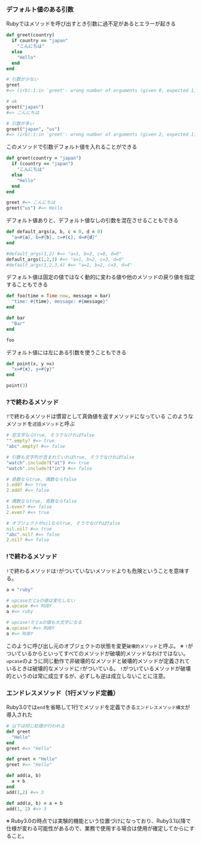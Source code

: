 ### デフォルト値のある引数
Rubyではメソッドを呼び出すとき引数に過不足があるとエラーが起きる
```ruby
def greet(country)
  if country == "japan"
    "こんにちは"
  else
    "Hello"
  end
end

# 引数が少ない
greet
#=> (irb):1:in `greet': wrong number of arguments (given 0, expected 1) (ArgumentError)

# ok
greet("japan")
#=> こんにちは

# 引数が多い
greet("japan", "us")
#=> (irb):1:in `greet': wrong number of arguments (given 2, expected 1) (ArgumentError)
```

このメソッドで引数デフォルト値を入れることができる
```ruby
def greet(country = "japan")
  if (country == "japan")
    "こんにちは"
  else
    "Hello"
  end
end

greet #=> こんにちは
greet("us") #=> Hello
```

デフォルト値ありと、デフォルト値なしの引数を混在させることもできる
```ruby
def default_args(a, b, c = 0, d = 0)
  "a=#{a}, b=#{b}, c=#{c}, d=#{d}"
end

#default_args(1,2) #=> "a=1, b=2, c=0, d=0"
default_args(1,2,3) #=> "a=1, b=2, c=3, d=0"
#default_args(1,2,3,4) #=> "a=1, b=2, c=3, d=4"
```

デフォルト値は固定の値ではなく動的に変わる値や他のメソッドの戻り値を指定することもできる
```ruby
def foo(time = Time.now, message = bar)
  "time: #{time}, message: #{message}"
end

def bar
  "Bar"
end

foo
```

デフォルト値には左にある引数を使うこともできる
```ruby
def point(x, y =x)
  "x=#{x}, y=#{y}"
end

point(3)
```

### ?で終わるメソッド
`?`で終わるメソッドは慣習として真偽値を返すメソッドになっている
このようなメソッドを`述語メソッド`と呼ぶ
```ruby
# 空文字ならtrue, そうでなければfalse
"".empty? #=> true
"abc".empty? #=> false

# 引数も文字列が含まれていればtrue, そうでなければfalse
"watch".include?("at") #=> true
"watch".include?("in") #=> false

# 奇数ならtrue, 偶数ならfalse
1.odd? #=> true
2.odd? #=> false

# 偶数ならtrue, 奇数ならfalse
1.even? #=> false
2.even? #=> true

# オブジェクトがnilならtrue, そうでなければfalse
nil.nil? #=> true
"abc".nil? #=> false
2.nil? #=> false
```

### !で終わるメソッド
`!`で終わるメソッドは`!`がついていないメソッドよりも危険ということを意味する。
```ruby
a = "ruby"

# upcaseだとaの値は変化しない
a.upcase #=> RUBY
a #=> ruby 

# upcase!だとaの値も大文字になる
a.upcase! #=> RUBY
a #=> RUBY
```
このように呼び出し元のオブジェクトの状態を変更`破壊的メソッド`と呼ぶ。
※
`!`がついているからといってすべてのメソッドが破壊的メソッドなわけではない。
`upcase`のように同じ動作で非破壊的なメソッドと破壊的メソッドが定義されているときは破壊的なメソッドに`!`がついている。
`!`がついているメソッドが破壊的というのは常に成立するが、必ずしも逆は成立しないことに注意。

### エンドレスメソッド（1行メソッド定義）
Ruby3.0では`end`を省略して1行でメソッドを定義できる`エンドレスメソッド構文`が導入された
```ruby
# 以下は同じ処理が行われる
def greet
  "Hello"
end
greet #=> "Hello"

def greet = "Hello"
greet #=> "Hello"

def add(a, b)
  a + b
end
add(1,2) #=> 3

def add(a, b) = a + b
add(1, 2) #=> 3
```
※
Ruby3.0の時点では実験的機能という位置づけになっており、Ruby3.1以降で仕様が変わる可能性があるので、業務で使用する場合は使用が確定してからにすること。